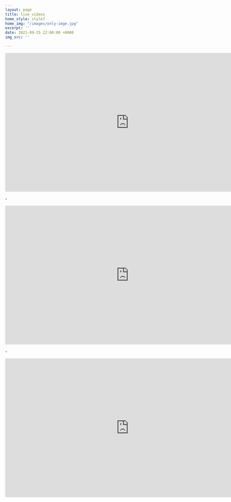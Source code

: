```yaml
---
layout: page
title: live videos
home_style: style7
home_img: "/images/only-imge.jpg"
excerpt: ''
date: 2021-09-25 22:00:00 +0000
img_src: ''

---
```

<iframe width="800" height="450" src="https://www.youtube.com/embed/EffuSyNPW3k" title="YouTube video player" frameborder="0" allow="accelerometer; autoplay; clipboard-write; encrypted-media; gyroscope; picture-in-picture" allowfullscreen></iframe>

\-

<iframe width="800" height="450" src="https://www.youtube.com/embed/IsE3TLEM8Xk" title="YouTube video player" frameborder="0" allow="accelerometer; autoplay; clipboard-write; encrypted-media; gyroscope; picture-in-picture" allowfullscreen></iframe>

\-

<iframe width="800" height="450" src="https://www.youtube.com/embed/RdbyTNrhEMo" title="YouTube video player" frameborder="0" allow="accelerometer; autoplay; clipboard-write; encrypted-media; gyroscope; picture-in-picture" allowfullscreen></iframe>